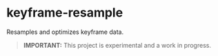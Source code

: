 # keyframe-resample

Resamples and optimizes keyframe data.

> **IMPORTANT:** This project is experimental and a work in progress.
